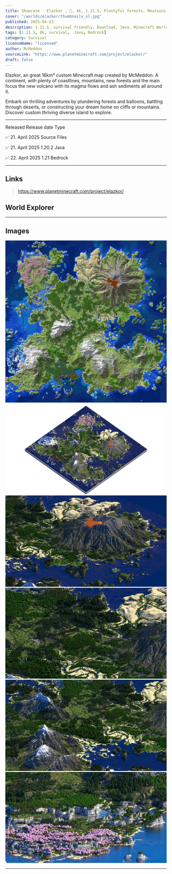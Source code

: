 ```yaml
---
title: Showcase - Elazkor , 🌋, 4k, 1.21.5, Plentyful forests, Moutains and Gen2 Volcano 
cover: "/worlds/elazkor/thumbnailv_xl.jpg"
published: 2025-04-23
description: 1.21.5, survival friendly, Download, Java, Minecraft World
tags: [1.21.5, 8k, survival,  Java, Bedrock]
category: Survival
licenseName: "licensed"
author: McMeddon
sourceLink: "https://www.planetminecraft.com/project/elazkor/"
draft: false
---
```



Elazkor,
an great 16km² custom Minecraft map created by McMeddon. A continent, with plenty of coastlines, mountains, new forests and the main focus the new volcano with its magma flows and ash sediments all around it.

Embark on thrilling adventures by plundering forests and balloons, battling through deserts, or constructing your dream home on cliffs or mountains. Discover custom thriving diverse island to explore.

---

Released 	Release date	Type

✅	21. April 2025	Source Files

✅	21. April 2025	1.20.2 Java

✅	22. April 2025	1.21 Bedrock 

---

## Links
> https://www.planetminecraft.com/project/elazkor/

## World Explorer

<!-- <iframe src="https://mcmeddon.github.io/Fetoxion/" width="100%" height="600" frameborder="0" allowfullscreen></iframe> -->

---
## Images

![Alt text](./world.jpg "Elazkor Render")
![Alt text](./a.jpg "Elazkor Render")
![Alt text](./c.jpg "Elazkor Render")
![Alt text](./d.jpg "Elazkor Render")
![Alt text](./j.jpg "Elazkor Render")
![Alt text](./o.jpg "Elazkor Render")


---
